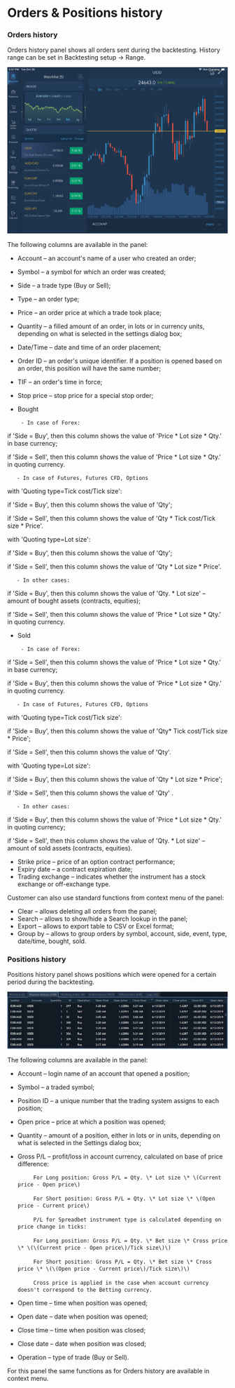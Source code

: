 # Orders & Positions history

### **Orders history**

Orders history panel shows all orders sent during the backtesting. History range can be set in Backtesting setup -&gt; Range.

![](../../.gitbook/assets/1%20%2844%29.png)


The following columns are available in the panel:

* Account – an account's name of a user who created an order;
* Symbol – a symbol for which an order was created;
* Side – a trade type \(Buy or Sell\);
* Type – an order type;
* Price – an order price at which a trade took place;
* Quantity – a filled amount of an order, in lots or in currency units, depending on what is selected in the settings dialog box;
* Date/Time – date and time of an order placement;
* Order ID – an order's unique identifier. If a position is opened based on an order, this position will have the same number;
* TIF – an order's time in force;
* Stop price – stop price for a special stop order;
* Bought

       - In case of Forex:

if 'Side = Buy', then this column shows the value of 'Price \* Lot size \* Qty.' in base currency;

if 'Side = Sell', then this column shows the value of 'Price \* Lot size \* Qty.' in quoting currency.

       - In case of Futures, Futures CFD, Options

with 'Quoting type=Tick cost/Tick size':

if 'Side = Buy', then this column shows the value of 'Qty';

if 'Side = Sell', then this column shows the value of 'Qty \* Tick cost/Tick size \* Price'.

with 'Quoting type=Lot size':

if 'Side = Buy', then this column shows the value of 'Qty';

if 'Side = Sell', then this column shows the value of 'Qty \* Lot size \* Price'.

       - In other cases:

if 'Side = Buy', then this column shows the value of 'Qty. \* Lot size' – amount of bought assets \(contracts, equities\);

if 'Side = Sell', then this column shows the value of 'Price \* Lot size \* Qty.' in quoting currency.

* Sold

       - In case of Forex:

if 'Side = Sell', then this column shows the value of 'Price \* Lot size \* Qty.' in base currency;

if 'Side = Buy', then this column shows the value of 'Price \* Lot size \* Qty.' in quoting currency.

       - In case of Futures, Futures CFD, Options

with 'Quoting type=Tick cost/Tick size':

if 'Side = Buy', then this column shows the value of 'Qty\* Tick cost/Tick size \* Price';

if 'Side = Sell', then this column shows the value of 'Qty'.

with 'Quoting type=Lot size':

if 'Side = Buy', then this column shows the value of 'Qty \* Lot size \* Price';

if 'Side = Sell', then this column shows the value of 'Qty' .

       - In other cases:

if 'Side = Buy', then this column shows the value of 'Price \* Lot size \* Qty.' in quoting currency;

if 'Side = Sell', then this column shows the value of 'Qty. \* Lot size' – amount of sold assets \(contracts, equities\).

* Strike price – price of an option contract performance;
* Expiry date – a contract expiration date;
*  Trading exchange – indicates whether the instrument has a stock exchange or off-exchange type.

Customer can also use standard functions from context menu of the panel:

* Clear – allows deleting all orders from the panel;
* Search – allows to show/hide a Search lookup in the panel;
* Export – allows to export table to CSV or Excel format;
* Group by – allows to group orders by symbol, account, side, event, type, date/time, bought, sold.

### **Positions history**

Positions history panel shows positions which were opened for a certain period during the backtesting. 

![](../../.gitbook/assets/screenshot_10.png)

The following columns are available in the panel:

* Account – login name of an account that opened a position;
* Symbol – a traded symbol;
* Position ID – a unique number that the trading system assigns to each position;
* Open price – price at which a position was opened;
* Quantity – amount of a position, either in lots or in units, depending on what is selected in the Settings dialog box;
* Gross P/L – profit/loss in account currency, calculated on base of price difference:

           For Long position: Gross P/L = Qty. \* Lot size \* \(Current price - Open price\)

           For Short position: Gross P/L = Qty. \* Lot size \* \(Open price - Current price\)

           P/L for Spreadbet instrument type is calculated depending on price change in ticks:

           For Long position: Gross P/L = Qty. \* Bet size \* Cross price \* \(\(Current price - Open price\)/Tick size\)\)

           For Short position: Gross P/L = Qty. \* Bet size \* Cross price \* \(\(Open price - Current price\)/Tick size\)\)

           Cross price is applied in the case when account currency doesn't correspond to the Betting currency.

* Open time – time when position was opened;
* Open date – date when position was opened;
* Close time – time when position was closed;
* Close date – date when position was closed;
* Operation – type of trade \(Buy or Sell\).


For this panel the same functions as for Orders history are available in context menu.

